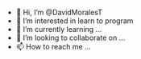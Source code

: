 - 👋 Hi, I’m @DavidMoralesT
- 👀 I’m interested in learn to program
- 🌱 I’m currently learning ...
- 💞️ I’m looking to collaborate on ...
- 📫 How to reach me ...

<!---
DavidMoralesT/DavidMoralesT is a ✨ special ✨ repository because its `README.md` (this file) appears on your GitHub profile.
You can click the Preview link to take a look at your changes.
--->
